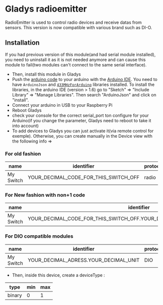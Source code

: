 # Gladys radioemitter

RadioEmitter is used to control radio devices and receive datas from sensors. This version is now compatible with various brand such as DI-O.

## Installation

If you had previous version of this module(and had serial module installed), you need to uninstall it as it is not needed anymore and can cause this module to fail(two modules can't connect to the same serial interface).

- Then, install this module in Gladys
- Push the [arduino code](https://github.com/isokar/gladys-radioemitter/blob/master/new_433_gladys.ino) to your arduino with the [Arduino IDE](https://www.arduino.cc/en/main/software). You need to have `ArduinoJson` and [`433MHzForArduino`](https://bitbucket.org/fuzzillogic/433mhzforarduino/src) libraries installed. To install the libraries, in the arduino IDE (version > 1.6) go to "Sketch" => "Include Library" => "Manage Libraries". Then search "ArduinoJson" and click on "install".
- Connect your arduino in USB to your Raspberry Pi
- Reboot Gladys
- check your console for the correct serial_port ton configure for your Arduino(if you change the parameter, Gladys need to reboot to take it into account)
- To add devices to Gladys you can just activate it(via remote control for exemple). Otherwise, you can create manually in the Device view with the following info => 

### For old fashion

| name | identifier | protocol | service 
| ---| ---| ---| ---| 
| My Switch | YOUR_DECIMAL_CODE_FOR_THIS_SWITCH_OFF | radio | radioemitter 

### For New fashion with non+1 code

| name | identifier | protocol | service 
| ---| ---| ---| ---| 
| My Switch | YOUR_DECIMAL_CODE_FOR_THIS_SWITCH_OFF.YOUR_DECIMAL_CODE_FOR_THIS_SWITCH_ON | diffRF | radioemitter 

### For DIO compatible modules

| name | identifier | protocol | service 
| ---| ---| ---| ---| 
| My Switch | YOUR_DECIMAL_ADRESS.YOUR_DECIMAL_UNIT | DIO | radioemitter 



- Then, inside this device, create a deviceType :

| type | min | max 
| ---| ---| ---|
| binary | 0 | 1
